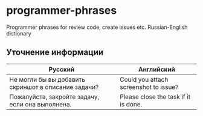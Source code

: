 # programmer-phrases
Programmer phrases for review code, create issues etc. Russian-English dictionary

## Уточнение информации

| Русский | Английский|
|-------- | --------- |
| Не могли бы вы добавить скриншот в описание задачи? |  Could you attach screenshot to issue? |
| Пожалуйста, закройте задачу, если она выполнена. | Please close the task if it is done. |
